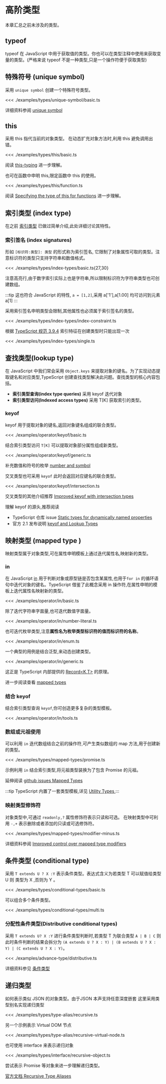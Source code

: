 # 高阶类型

本章汇总之前未涉及的类型。


## typeof
typeof 在 JavaScript 中用于获取值的类型。你也可以在类型注释中使用来获取变量的类型。(严格来说 typeof 不是一种类型,只是一个操作符便于获取类型)




## 特殊符号 (unique symbol)
采用 `unique symbol` 创建一个特殊符号类型。

<<< ./examples/types/unique-symbol/basic.ts

详细资料参阅 [unique symbol](https://www.typescriptlang.org/v2/docs/handbook/release-notes/overview.html#unique-symbol)

## this  
采用 this 指代当前的对象类型。
在动态扩充对象方法时,利用 this 避免调用出错。

<<< ./examples/types/this/basic.ts

阅读 [this-typing](https://www.typescriptlang.org/v2/docs/handbook/release-notes/overview.html#this-typing) 进一步理解。

也可在函数中申明 this,限定函数中 this 的使用。

<<< ./examples/types/this/function.ts

阅读 [Specifying the type of this for functions](https://www.typescriptlang.org/v2/docs/handbook/release-notes/overview.html#specifying-the-type-of-this-for-functions) 进一步理解。

## 索引类型 (index type)
在之前 [索引类型](./tutorial/3.2.builtin-literal-object.md#索引类型) 已做过简单介绍,此处详细讨论其特性。

### 索引签名 (index signatures)

形如 `[标识符:类型]: 类型` 的形式称为索引签名,
它限制了对象属性可取的类型。注意标识符的类型只支持字符串和数值格式。

<<< ./examples/types/index-types/basic.ts{27,30}

注意高亮行,由于数字索引实际上也是字符串,所以限制标识符为字符串类型也可创建数组。

:::tip
这也符合 JavaScript 的特性, `a = [1,2]`,采用 a['1'],a[1.00] 均可访问到元素 a[1]
:::

采用索引签名申明类型会限制,其他属性也必须属于索引签名的类型。

<<< ./examples/types/index-types/index-constraint.ts

根据 [TypeScript 规范 3.9.4](https://github.com/microsoft/TypeScript/blob/master/doc/spec.md#394-index-signatures) 索引特征在创建类型时只能出现一次

<<< ./examples/types/index-types/single.ts


## 查找类型(lookup type)
在 JavaScript 中我们常会采用 `Object.keys` 来提取对象的键名。为了实现动态提取键名和对应类型,TypeScript 创建查找类型解决此问题。查找类型的核心内容包括。

* **索引类型查询(index type queries)** 采用 keyof 迭代对象
* **索引类型访问(Indexed access types)** 采用 T[K] 获取索引的类型。

### keyof
keyof 用于提取对象的键名,返回对象键名组成的联合类型。

<<< ./examples/operator/keyof/basic.ts

结合索引类型访问 `T[K]` 可以提取对象部分属性组成新类型。

<<< ./examples/operator/keyof/generic.ts

<!-- TODO: 补充此处讲解 -->
补充数值和符号的枚举 [number and symbol](https://www.typescriptlang.org/v2/docs/handbook/release-notes/overview.html#support-number-and-symbol-named-properties-with-keyof-and-mapped-types)

交叉类型也可采用 `keyof` 此时会返回对应键名的联合类型。

<<< ./examples/operator/keyof/intersection.ts

交叉类型的其他介绍推荐 [Improved keyof with intersection types](https://www.typescriptlang.org/v2/docs/handbook/release-notes/overview.html#improved-keyof-with-intersection-types)

理解 keyof 的源头,推荐阅读 
* TypeScript 仓库 issue [Static types for dynamically named properties ](https://github.com/microsoft/TypeScript/pull/11929)
* 官方 2.1 发布说明 [keyof and Lookup Types](https://www.typescriptlang.org/v2/docs/handbook/release-notes/overview.html#keyof-and-lookup-types)


## 映射类型 (mapped type )
映射类型属于对象类型,可在属性申明模板上通过迭代属性名,映射新的类型。

### in
在 JavaScript [in](https://developer.mozilla.org/zh-CN/docs/Web/JavaScript/Guide/Expressions_and_Operators#in) 用于判断对象或原型链是否包含某属性,也用于`for in` 的循环语句中迭代对象的键名。TypeScript 借鉴了此概念采用 in 操作符,在属性申明的模板上迭代属性名映射新的类型。

<<< ./examples/operator/in/basic.ts

除了迭代字符串字面量,也可迭代数值字面量。

<<< ./examples/operator/in/number-literal.ts

也可迭代枚举类型,注意**属性名为枚举类型标识符的值而标识符的名称**。

<<< ./examples/operator/in/enum.ts

一个典型的用例是结合泛型,来动态创建类型。

<<< ./examples/operator/in/generic.ts

这正是 TypeScript 内部提供的 [Record<K,T>](https://www.typescriptlang.org/docs/handbook/utility-types.html#recordkt) 的原理。

进一步阅读查看 [mapped types](https://www.typescriptlang.org/v2/docs/handbook/release-notes/overview.html#mapped-types)

### 结合 keyof
结合索引类型查询 `keyof`,你可创造更多复杂的类型模板。

<<< ./examples/operator/in/tools.ts


### 数组或元祖使用
可以利用 `in` 迭代数组结合之前的操作符,可产生类似数组的 map 方法,用于创建新的类型。

<<< ./examples/types/mapped-types/promise.ts

示例利用 `in` 结合索引类型,将元祖类型装换为了包含 Promise 的元祖。

延伸阅读 [github issues Mapped Types](https://github.com/Microsoft/TypeScript/pull/12114) 

:::tip
TypeScript 内置了一套类型模板,详见 [Utility Types
](https://www.typescriptlang.org/docs/handbook/utility-types.html)
:::

### 映射类型修饰符
对象类型中,可通过 `readonly,?` 属性修饰符表示只读和可选。
在映射类型中可利用 `-,+` 表示删除或者添加的只读或可选修饰符。

<<< ./examples/types/mapped-types/modifier-minus.ts

详细资料参阅 [Improved control over mapped type modifiers](https://www.typescriptlang.org/v2/docs/handbook/release-notes/overview.html#improved-control-over-mapped-type-modifiers)

## 条件类型 (conditional type)
采用 `T extends U ? X :Y` 表示条件类型。表达式含义为若类型 T 可以赋值给类型 U 则
类型为 X ,否则为 Y 。

<<< ./examples/types/conditional-types/basic.ts

可以组合多个条件类型。

<<< ./examples/types/conditional-types/multi.ts

### 分配性条件类型(Distributive conditional types)
采用 `T extends U? X :Y` 进行条件类型判断时,若类型 T 为联合类型 `A | B | C` 则此时条件判断的结果会拆分为  `(A extends U ? X : Y) | (B extends U ? X : Y) | (C extends U ? X : Y)`。

<<< ./examples/advance-type/distributive.ts


详细资料参见 [条件类型](https://www.typescriptlang.org/v2/docs/handbook/release-notes/overview.html#conditional-types)


## 递归类型
如何表示类似 JSON 的对象类型。由于JSON 本声支持任意深度嵌套
这里采用类型别名实现递归类型

<<< ./examples/types/type-alias/recursive.ts

另一个示例表示 Virtual DOM 节点

<<< ./examples/types/type-alias/recursive-virtual-node.ts

也可使用 interface 来表示递归对象

<<< ./examples/types/interface/recursive-object.ts

尝试表示 Promise 等对象来进一步理解递归类型。

[官方文档 Recursive Type Aliases](https://www.typescriptlang.org/docs/handbook/release-notes/overview.html#more-recursive-type-aliases)